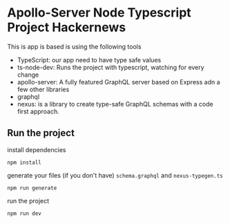 # Apollo-Server Node Typescript Project Hackernews

This is app is based is using the following tools

- TypeScript: our app need to have type safe values
- ts-node-dev: Runs the project with typescript, watching for every change
- apollo-server: A fully featured GraphQL server based on Express adn a few other libraries
- graphql
- nexus: is a library to create type-safe GraphQL schemas with a code first approach.

## Run the project

install dependencies
```
npm install
```
generate your files (if you don't have) `schema.graphql` and `nexus-typegen.ts`
```
npm run generate
```
run the project
```
npm run dev
```
